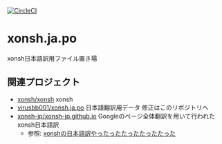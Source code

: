 [![CircleCI](https://circleci.com/gh/virusbb001/xonsh.ja.po.svg?style=svg)](https://circleci.com/gh/virusbb001/xonsh.ja.po)

# xonsh.ja.po

xonsh日本語訳用ファイル置き場

## 関連プロジェクト

+ [xonsh/xonsh](https://github.com/xonsh/xonsh) xonsh
+ [virusbb001/xonsh.ja.po](https://github.com/virusbb001/xonsh.ja.po) 日本語翻訳用データ 修正はこのリポジトリへ
+ [xonsh-jp/xonsh-jp.github.io](https://github.com/xonsh-jp/xonsh-jp.github.io) Googleのページ全体翻訳を用いて行われたxonsh日本語訳
	+ 参照: [xonshの日本語訳やったったたったたったたった](https://qiita.com/raragiko/items/8478a4253f4af3d2edfb)
